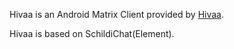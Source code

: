 Hivaa is an Android Matrix Client provided by [Hivaa](https://hivaa.im/).

Hivaa is based on SchildiChat(Element).